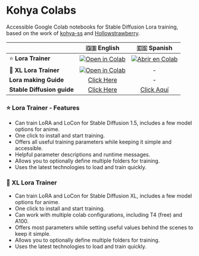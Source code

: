# Kohya Colabs

Accessible Google Colab notebooks for Stable Diffusion Lora training, based on the work of [kohya-ss](https://github.com/kohya-ss/sd-scripts) and [Hollowstrawberry](https://github.com/hollowstrawberry/kohya-colab).


| |🇬🇧 English|🇪🇸 Spanish|
|:--|:-:|:-:|
| ⭐ **Lora Trainer** | [![Open in Colab](https://raw.githubusercontent.com/uYouUs/kohya-colab/main/assets/colab-badge.svg)](https://colab.research.google.com/github/uYouUs/kohya-colab/blob/main/Lora_Trainer.ipynb) | [![Abrir en Colab](https://raw.githubusercontent.com/uYouUs/kohya-colab/main/assets/colab-badge-spanish.svg)](https://colab.research.google.com/github/uYouUs/kohya-colab/blob/main/Spanish_Lora_Trainer.ipynb) |
| 🌟 **XL Lora Trainer** | [![Open in Colab](https://raw.githubusercontent.com/uYouUs/kohya-colab/main/assets/colab-badge.svg)](https://colab.research.google.com/github/uYouUs/kohya-colab/blob/main/Lora_Trainer_XL.ipynb) | - |
| **Lora making Guide** | [Click Here](https://civitai.com/models/22530) | - |
| **Stable Diffusion guide** | [Click Here](https://huggingface.co/hollowstrawberry/stable-diffusion-guide/blob/main/README.md#index) | [Click Aquí](https://huggingface.co/hollowstrawberry/stable-diffusion-guide/blob/main/spanish.md#index) |


### ⭐ Lora Trainer - Features

* Can train LoRA and LoCon for Stable Diffusion 1.5, includes a few model options for anime.
* One click to install and start training.
* Offers all useful training parameters while keeping it simple and accessible.
* Helpful parameter descriptions and runtime messages.
* Allows you to optionally define multiple folders for training.
* Uses the latest technologies to load and train quickly.

### 🌟 XL Lora Trainer

* Can train LoRA and LoCon for Stable Diffusion XL, includes a few model options for anime.
* One click to install and start training.
* Can work with multiple colab configurations, including T4 (free) and A100.
* Offers most parameters while setting useful values behind the scenes to keep it simple.
* Allows you to optionally define multiple folders for training.
* Uses the latest technologies to load and train quickly.

&nbsp;

